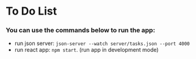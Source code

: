 # To Do List

### You can use the commands below to run the app:

- run json server: `json-server --watch server/tasks.json --port 4000`
- run react app: `npm start`. (run app in development mode)
